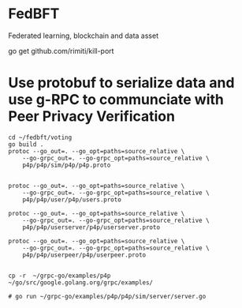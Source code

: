 # FedBFT
Federated learning, blockchain and data asset

go get github.com/rimiti/kill-port
# Use protobuf to serialize data and use g-RPC to communciate with Peer Privacy Verification    
```
cd ~/fedbft/voting
go build .
protoc --go_out=. --go_opt=paths=source_relative \
    --go-grpc_out=. --go-grpc_opt=paths=source_relative \
    p4p/p4p/sim/p4p/p4p.proto
    
    
protoc --go_out=. --go_opt=paths=source_relative \
    --go-grpc_out=. --go-grpc_opt=paths=source_relative \
    p4p/p4p/user/p4p/users.proto
    
protoc --go_out=. --go_opt=paths=source_relative \
    --go-grpc_out=. --go-grpc_opt=paths=source_relative \
    p4p/p4p/userserver/p4p/userserver.proto
    
protoc --go_out=. --go_opt=paths=source_relative \
    --go-grpc_out=. --go-grpc_opt=paths=source_relative \
    p4p/p4p/userpeer/p4p/userpeer.proto
    
    
cp -r  ~/grpc-go/examples/p4p  ~/go/src/google.golang.org/grpc/examples/

# go run ~/grpc-go/examples/p4p/p4p/sim/server/server.go   
```  

